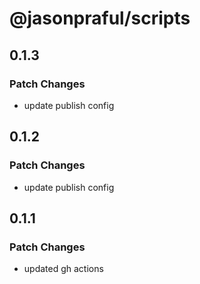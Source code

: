 # @jasonpraful/scripts

## 0.1.3

### Patch Changes

- update publish config

## 0.1.2

### Patch Changes

- update publish config

## 0.1.1

### Patch Changes

- updated gh actions
